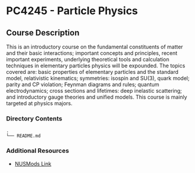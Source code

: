 # PC4245 - Particle Physics

## Course Description

This is an introductory course on the fundamental constituents of matter and
their basic interactions; important concepts and principles, recent important
experiments, underlying theoretical tools and calculation techniques in
elementary particles physics will be expounded. The topics covered are: basic
properties of elementary particles and the standard model, relativistic
kinematics; symmetries: isospin and SU(3), quark model; parity and CP violation;
Feynman diagrams and rules; quantum electrodynamics; cross sections and
lifetimes: deep inelastic scattering; and introductory gauge theories and
unified models. This course is mainly targeted at physics majors.

### Directory Contents

```text
.
└── README.md
```

### Additional Resources

- [NUSMods Link](https://nusmods.com/courses/PC4245/particle-physics)

